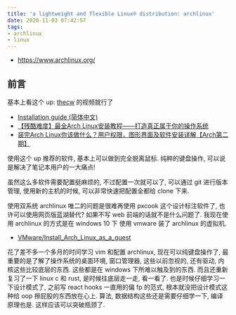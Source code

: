 ```yaml
---
title: 'a lightweight and flexible Linux® distribution: archlinux'
date: 2020-11-03 07:42:57
tags:
- archlinux
- linux
---
```


- https://www.archlinux.org/

## 前言

基本上看这个 up: [thecw](https://space.bilibili.com/13081489?from=search&seid=5593233721511478655) 的视频就行了

- [Installation guide (简体中文)](https://wiki.archlinux.org/index.php/Installation_Guide_(%E7%AE%80%E4%BD%93%E4%B8%AD%E6%96%87))
- [【残酷难度】最全Arch Linux安装教程——打造真正属于你的操作系统](https://www.bilibili.com/video/BV11J411a7Tp)
- [装完Arch Linux你该做什么？用户权限，图形界面及软件安装详解【Arch第二期】](https://www.bilibili.com/video/BV1q7411s7LS)

使用这个 up 推荐的软件, 基本上可以做到完全脱离鼠标.
纯粹的键盘操作, 可以说是解决了笔记本用户的一大痛点!

虽然这么多软件需要配置挺麻烦的, 不过配置一次就可以了, 可以通过 git 进行版本管理, 使用新的主机的时候, 可以非常快速把配置全都给 clone 下来.

使用双系统 archlinux 唯二的问题是很难再使用 pxcook 这个设计标注软件了, 也许可以使用网页版蓝湖替代? 如果不写 web 前端的话就不是什么问题了.
我现在使用 archlinux 的方式是在 windows 10 下 使用 vmware 装了 archlinux 的虚拟机.

- [VMware/Install_Arch_Linux_as_a_guest](https://wiki.archlinux.org/index.php/VMware/Install_Arch_Linux_as_a_guest)

花了差不多一个多月的时间学习 vim 和配置 archlinux, 现在可以纯键盘操作了, 最重要的是了解了操作系统的桌面环境, 窗口管理器, 这些以前忽视的, 还有驱动, 内核这些比较底层的东西. 这些都是在 windows 下所难以触及到的东西.
而且还重新复习了一下 linux c 和 rust, 是时候往底层走一走, 看一看了.
也是时候仔细学习一下设计模式了, 之前写 react hooks 一直用的偏 fp 的范式, 根本就没把设计模式这种给 oop 擦屁股的东西放在心上.
算法, 数据结构这些还是需要仔细学一下, 编译原理也是.
这样应该可以突破瓶颈了.











